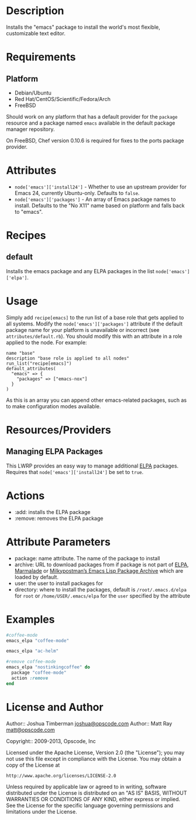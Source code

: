 Description
===========

Installs the "emacs" package to install the world's most flexible, customizable text editor.

Requirements
============

## Platform

* Debian/Ubuntu
* Red Hat/CentOS/Scientific/Fedora/Arch
* FreeBSD

Should work on any platform that has a default provider for the `package` resource and a package named `emacs` available in the default package manager repository.

On FreeBSD, Chef version 0.10.6 is required for fixes to the ports package provider.

Attributes
==========

* `node['emacs']['install24']` - Whether to use an upstream provider for Emacs 24, currently Ubuntu-only. Defaults to `false`.
* `node['emacs']['packages']` - An array of Emacs package names to install. Defaults to the "No X11" name based on platform and falls back to "emacs".

Recipes
=======

default
-------

Installs the emacs package and any ELPA packages in the list `node['emacs']['elpa']`.

Usage
=====

Simply add `recipe[emacs]` to the run list of a base role that gets applied to all systems. Modify the `node['emacs']['packages']` attribute if the default package name for your platform is unavailable or incorrect (see `attributes/default.rb`). You should modify this with an attribute in a role applied to the node. For example:

    name "base"
    description "base role is applied to all nodes"
    run_list("recipe[emacs]")
    default_attributes(
      "emacs" => {
        "packages" => ["emacs-nox"]
      }
    )

As this is an array you can append other emacs-related packages, such as to make configuration modes available.

Resources/Providers
===================

Managing ELPA Packages
----------------------

This LWRP provides an easy way to manage additional [ELPA](http://www.emacswiki.org/emacs/ELPA) packages. Requires that `node['emacs']['install24']` be set to `true`.

# Actions

- :add: installs the ELPA package
- :remove: removes the ELPA package

# Attribute Parameters

- package: name attribute. The name of the package to install
- archive: URL to download packages from if package is not part of [ELPA](http://elpa.gnu.org), [Marmalade](http://marmalade-repo.org) or [Milkypostman’s Emacs Lisp Package Archive](http://melpa.milkbox.net) which are loaded by default.
- user: the user to install packages for
- directory: where to install the packages, default is `/root/.emacs.d/elpa` for `root` or `/home/USER/.emacs/elpa` for the `user` specified by the attribute

# Examples

```ruby
#coffee-mode
emacs_elpa "coffee-mode"
```

```ruby
emacs_elpa "ac-helm"
```

```ruby
#remove coffee-mode
emacs_elpa "nostinkingcoffee" do
  package "coffee-mode"
  action :remove
end
```

License and Author
==================

Author:: Joshua Timberman <joshua@opscode.com>
Author:: Matt Ray <matt@opscode.com>

Copyright:: 2009-2013, Opscode, Inc

Licensed under the Apache License, Version 2.0 (the "License");
you may not use this file except in compliance with the License.
You may obtain a copy of the License at

    http://www.apache.org/licenses/LICENSE-2.0

Unless required by applicable law or agreed to in writing, software
distributed under the License is distributed on an "AS IS" BASIS,
WITHOUT WARRANTIES OR CONDITIONS OF ANY KIND, either express or implied.
See the License for the specific language governing permissions and
limitations under the License.
